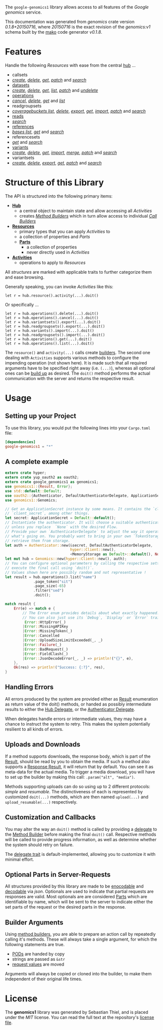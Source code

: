 <!---
DO NOT EDIT !
This file was generated automatically from 'src/mako/api/README.md.mako'
DO NOT EDIT !
-->
The `google-genomics1` library allows access to all features of the *Google genomics* service.

This documentation was generated from *genomics* crate version *0.1.8+20150716*, where *20150716* is the exact revision of the *genomics:v1* schema built by the [mako](http://www.makotemplates.org/) code generator *v0.1.8*.
# Features

Handle the following *Resources* with ease from the central [hub](http://byron.github.io/google-apis-rs/google_genomics1/struct.Genomics.html) ... 

* callsets
 * [*create*](http://byron.github.io/google-apis-rs/google_genomics1/struct.CallsetCreateCall.html), [*delete*](http://byron.github.io/google-apis-rs/google_genomics1/struct.CallsetDeleteCall.html), [*get*](http://byron.github.io/google-apis-rs/google_genomics1/struct.CallsetGetCall.html), [*patch*](http://byron.github.io/google-apis-rs/google_genomics1/struct.CallsetPatchCall.html) and [*search*](http://byron.github.io/google-apis-rs/google_genomics1/struct.CallsetSearchCall.html)
* [datasets](http://byron.github.io/google-apis-rs/google_genomics1/struct.Dataset.html)
 * [*create*](http://byron.github.io/google-apis-rs/google_genomics1/struct.DatasetCreateCall.html), [*delete*](http://byron.github.io/google-apis-rs/google_genomics1/struct.DatasetDeleteCall.html), [*get*](http://byron.github.io/google-apis-rs/google_genomics1/struct.DatasetGetCall.html), [*list*](http://byron.github.io/google-apis-rs/google_genomics1/struct.DatasetListCall.html), [*patch*](http://byron.github.io/google-apis-rs/google_genomics1/struct.DatasetPatchCall.html) and [*undelete*](http://byron.github.io/google-apis-rs/google_genomics1/struct.DatasetUndeleteCall.html)
* [operations](http://byron.github.io/google-apis-rs/google_genomics1/struct.Operation.html)
 * [*cancel*](http://byron.github.io/google-apis-rs/google_genomics1/struct.OperationCancelCall.html), [*delete*](http://byron.github.io/google-apis-rs/google_genomics1/struct.OperationDeleteCall.html), [*get*](http://byron.github.io/google-apis-rs/google_genomics1/struct.OperationGetCall.html) and [*list*](http://byron.github.io/google-apis-rs/google_genomics1/struct.OperationListCall.html)
* readgroupsets
 * [*coveragebuckets list*](http://byron.github.io/google-apis-rs/google_genomics1/struct.ReadgroupsetCoveragebucketListCall.html), [*delete*](http://byron.github.io/google-apis-rs/google_genomics1/struct.ReadgroupsetDeleteCall.html), [*export*](http://byron.github.io/google-apis-rs/google_genomics1/struct.ReadgroupsetExportCall.html), [*get*](http://byron.github.io/google-apis-rs/google_genomics1/struct.ReadgroupsetGetCall.html), [*import*](http://byron.github.io/google-apis-rs/google_genomics1/struct.ReadgroupsetImportCall.html), [*patch*](http://byron.github.io/google-apis-rs/google_genomics1/struct.ReadgroupsetPatchCall.html) and [*search*](http://byron.github.io/google-apis-rs/google_genomics1/struct.ReadgroupsetSearchCall.html)
* [reads](http://byron.github.io/google-apis-rs/google_genomics1/struct.Read.html)
 * [*search*](http://byron.github.io/google-apis-rs/google_genomics1/struct.ReadSearchCall.html)
* [references](http://byron.github.io/google-apis-rs/google_genomics1/struct.Reference.html)
 * [*bases list*](http://byron.github.io/google-apis-rs/google_genomics1/struct.ReferenceBaseListCall.html), [*get*](http://byron.github.io/google-apis-rs/google_genomics1/struct.ReferenceGetCall.html) and [*search*](http://byron.github.io/google-apis-rs/google_genomics1/struct.ReferenceSearchCall.html)
* referencesets
 * [*get*](http://byron.github.io/google-apis-rs/google_genomics1/struct.ReferencesetGetCall.html) and [*search*](http://byron.github.io/google-apis-rs/google_genomics1/struct.ReferencesetSearchCall.html)
* [variants](http://byron.github.io/google-apis-rs/google_genomics1/struct.Variant.html)
 * [*create*](http://byron.github.io/google-apis-rs/google_genomics1/struct.VariantCreateCall.html), [*delete*](http://byron.github.io/google-apis-rs/google_genomics1/struct.VariantDeleteCall.html), [*get*](http://byron.github.io/google-apis-rs/google_genomics1/struct.VariantGetCall.html), [*import*](http://byron.github.io/google-apis-rs/google_genomics1/struct.VariantImportCall.html), [*merge*](http://byron.github.io/google-apis-rs/google_genomics1/struct.VariantMergeCall.html), [*patch*](http://byron.github.io/google-apis-rs/google_genomics1/struct.VariantPatchCall.html) and [*search*](http://byron.github.io/google-apis-rs/google_genomics1/struct.VariantSearchCall.html)
* variantsets
 * [*create*](http://byron.github.io/google-apis-rs/google_genomics1/struct.VariantsetCreateCall.html), [*delete*](http://byron.github.io/google-apis-rs/google_genomics1/struct.VariantsetDeleteCall.html), [*export*](http://byron.github.io/google-apis-rs/google_genomics1/struct.VariantsetExportCall.html), [*get*](http://byron.github.io/google-apis-rs/google_genomics1/struct.VariantsetGetCall.html), [*patch*](http://byron.github.io/google-apis-rs/google_genomics1/struct.VariantsetPatchCall.html) and [*search*](http://byron.github.io/google-apis-rs/google_genomics1/struct.VariantsetSearchCall.html)




# Structure of this Library

The API is structured into the following primary items:

* **[Hub](http://byron.github.io/google-apis-rs/google_genomics1/struct.Genomics.html)**
    * a central object to maintain state and allow accessing all *Activities*
    * creates [*Method Builders*](http://byron.github.io/google-apis-rs/google_genomics1/trait.MethodsBuilder.html) which in turn
      allow access to individual [*Call Builders*](http://byron.github.io/google-apis-rs/google_genomics1/trait.CallBuilder.html)
* **[Resources](http://byron.github.io/google-apis-rs/google_genomics1/trait.Resource.html)**
    * primary types that you can apply *Activities* to
    * a collection of properties and *Parts*
    * **[Parts](http://byron.github.io/google-apis-rs/google_genomics1/trait.Part.html)**
        * a collection of properties
        * never directly used in *Activities*
* **[Activities](http://byron.github.io/google-apis-rs/google_genomics1/trait.CallBuilder.html)**
    * operations to apply to *Resources*

All *structures* are marked with applicable traits to further categorize them and ease browsing.

Generally speaking, you can invoke *Activities* like this:

```Rust,ignore
let r = hub.resource().activity(...).doit()
```

Or specifically ...

```ignore
let r = hub.operations().delete(...).doit()
let r = hub.operations().cancel(...).doit()
let r = hub.variantsets().export(...).doit()
let r = hub.readgroupsets().export(...).doit()
let r = hub.variants().import(...).doit()
let r = hub.readgroupsets().import(...).doit()
let r = hub.operations().get(...).doit()
let r = hub.operations().list(...).doit()
```

The `resource()` and `activity(...)` calls create [builders][builder-pattern]. The second one dealing with `Activities` 
supports various methods to configure the impending operation (not shown here). It is made such that all required arguments have to be 
specified right away (i.e. `(...)`), whereas all optional ones can be [build up][builder-pattern] as desired.
The `doit()` method performs the actual communication with the server and returns the respective result.

# Usage

## Setting up your Project

To use this library, you would put the following lines into your `Cargo.toml` file:

```toml
[dependencies]
google-genomics1 = "*"
```

## A complete example

```Rust
extern crate hyper;
extern crate yup_oauth2 as oauth2;
extern crate google_genomics1 as genomics1;
use genomics1::{Result, Error};
use std::default::Default;
use oauth2::{Authenticator, DefaultAuthenticatorDelegate, ApplicationSecret, MemoryStorage};
use genomics1::Genomics;

// Get an ApplicationSecret instance by some means. It contains the `client_id` and 
// `client_secret`, among other things.
let secret: ApplicationSecret = Default::default();
// Instantiate the authenticator. It will choose a suitable authentication flow for you, 
// unless you replace  `None` with the desired Flow.
// Provide your own `AuthenticatorDelegate` to adjust the way it operates and get feedback about 
// what's going on. You probably want to bring in your own `TokenStorage` to persist tokens and
// retrieve them from storage.
let auth = Authenticator::new(&secret, DefaultAuthenticatorDelegate,
                              hyper::Client::new(),
                              <MemoryStorage as Default>::default(), None);
let mut hub = Genomics::new(hyper::Client::new(), auth);
// You can configure optional parameters by calling the respective setters at will, and
// execute the final call using `doit()`.
// Values shown here are possibly random and not representative !
let result = hub.operations().list("name")
             .page_token("sit")
             .page_size(-65)
             .filter("sed")
             .doit();

match result {
    Err(e) => match e {
        // The Error enum provides details about what exactly happened.
        // You can also just use its `Debug`, `Display` or `Error` traits
         Error::HttpError(_)
        |Error::MissingAPIKey
        |Error::MissingToken(_)
        |Error::Cancelled
        |Error::UploadSizeLimitExceeded(_, _)
        |Error::Failure(_)
        |Error::BadRequest(_)
        |Error::FieldClash(_)
        |Error::JsonDecodeError(_, _) => println!("{}", e),
    },
    Ok(res) => println!("Success: {:?}", res),
}

```
## Handling Errors

All errors produced by the system are provided either as [Result](http://byron.github.io/google-apis-rs/google_genomics1/enum.Result.html) enumeration as return value of 
the doit() methods, or handed as possibly intermediate results to either the 
[Hub Delegate](http://byron.github.io/google-apis-rs/google_genomics1/trait.Delegate.html), or the [Authenticator Delegate](http://byron.github.io/google-apis-rs/google_genomics1/../yup-oauth2/trait.AuthenticatorDelegate.html).

When delegates handle errors or intermediate values, they may have a chance to instruct the system to retry. This 
makes the system potentially resilient to all kinds of errors.

## Uploads and Downloads
If a method supports downloads, the response body, which is part of the [Result](http://byron.github.io/google-apis-rs/google_genomics1/enum.Result.html), should be
read by you to obtain the media.
If such a method also supports a [Response Result](http://byron.github.io/google-apis-rs/google_genomics1/trait.ResponseResult.html), it will return that by default.
You can see it as meta-data for the actual media. To trigger a media download, you will have to set up the builder by making
this call: `.param("alt", "media")`.

Methods supporting uploads can do so using up to 2 different protocols: 
*simple* and *resumable*. The distinctiveness of each is represented by customized 
`doit(...)` methods, which are then named `upload(...)` and `upload_resumable(...)` respectively.

## Customization and Callbacks

You may alter the way an `doit()` method is called by providing a [delegate](http://byron.github.io/google-apis-rs/google_genomics1/trait.Delegate.html) to the 
[Method Builder](http://byron.github.io/google-apis-rs/google_genomics1/trait.CallBuilder.html) before making the final `doit()` call. 
Respective methods will be called to provide progress information, as well as determine whether the system should 
retry on failure.

The [delegate trait](http://byron.github.io/google-apis-rs/google_genomics1/trait.Delegate.html) is default-implemented, allowing you to customize it with minimal effort.

## Optional Parts in Server-Requests

All structures provided by this library are made to be [enocodable](http://byron.github.io/google-apis-rs/google_genomics1/trait.RequestValue.html) and 
[decodable](http://byron.github.io/google-apis-rs/google_genomics1/trait.ResponseResult.html) via *json*. Optionals are used to indicate that partial requests are responses 
are valid.
Most optionals are are considered [Parts](http://byron.github.io/google-apis-rs/google_genomics1/trait.Part.html) which are identifiable by name, which will be sent to 
the server to indicate either the set parts of the request or the desired parts in the response.

## Builder Arguments

Using [method builders](http://byron.github.io/google-apis-rs/google_genomics1/trait.CallBuilder.html), you are able to prepare an action call by repeatedly calling it's methods.
These will always take a single argument, for which the following statements are true.

* [PODs][wiki-pod] are handed by copy
* strings are passed as `&str`
* [request values](http://byron.github.io/google-apis-rs/google_genomics1/trait.RequestValue.html) are moved

Arguments will always be copied or cloned into the builder, to make them independent of their original life times.

[wiki-pod]: http://en.wikipedia.org/wiki/Plain_old_data_structure
[builder-pattern]: http://en.wikipedia.org/wiki/Builder_pattern
[google-go-api]: https://github.com/google/google-api-go-client

# License
The **genomics1** library was generated by Sebastian Thiel, and is placed 
under the *MIT* license.
You can read the full text at the repository's [license file][repo-license].

[repo-license]: https://github.com/Byron/google-apis-rs/LICENSE.md
